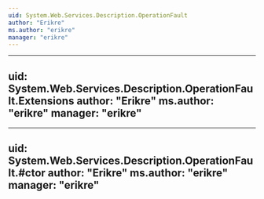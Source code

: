 ```yaml
---
uid: System.Web.Services.Description.OperationFault
author: "Erikre"
ms.author: "erikre"
manager: "erikre"
---
```


---
uid: System.Web.Services.Description.OperationFault.Extensions
author: "Erikre"
ms.author: "erikre"
manager: "erikre"
---

---
uid: System.Web.Services.Description.OperationFault.#ctor
author: "Erikre"
ms.author: "erikre"
manager: "erikre"
---
